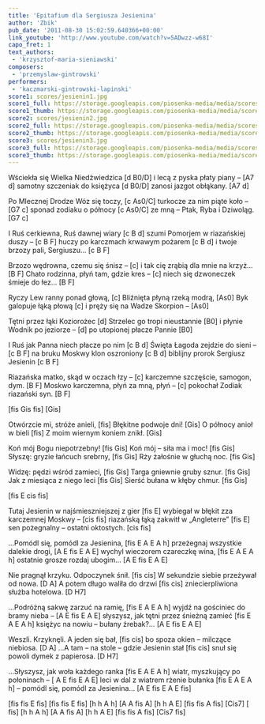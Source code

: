 ```yaml
---
title: 'Epitafium dla Sergiusza Jesienina'
author: 'Zbik'
pub_date: '2011-08-30 15:02:59.640366+00:00'
link_youtube: 'http://www.youtube.com/watch?v=5ADwzz-w68I'
capo_fret: 1
text_authors:
 - 'krzysztof-maria-sieniawski'
composers:
 - 'przemyslaw-gintrowski'
performers:
 - 'kaczmarski-gintrowski-lapinski'
score1: scores/jesienin1.jpg
score1_full: https://storage.googleapis.com/piosenka-media/media/scores/jesienin1.jpg
score1_thumb: https://storage.googleapis.com/piosenka-media/media/scores/jesienin1.jpg.180x0_q85_upscale.jpg
score2: scores/jesienin2.jpg
score2_full: https://storage.googleapis.com/piosenka-media/media/scores/jesienin2.jpg
score2_thumb: https://storage.googleapis.com/piosenka-media/media/scores/jesienin2.jpg.180x0_q85_upscale.jpg
score3: scores/jesienin3.jpg
score3_full: https://storage.googleapis.com/piosenka-media/media/scores/jesienin3.jpg
score3_thumb: https://storage.googleapis.com/piosenka-media/media/scores/jesienin3.jpg.180x0_q85_upscale.jpg
---
```


Wściekła się Wielka Niedźwiedzica [d B0/D]
i lecą z pyska płaty piany – [A7 d]
samotny szczeniak do księżyca [d B0/D]
zanosi jazgot obłąkany. [A7 d]

Po Mlecznej Drodze Wóz się toczy, [c As0/C]
turkocze za nim piąte koło – [G7 c]
sponad zodiaku o północy [c As0/C]
ze mną – Ptak, Ryba i Dziwoląg. [G7 c]

I Ruś cerkiewna, Ruś dawnej wiary [c B d]
szumi Pomorjem w riazańskiej duszy – [c B F]
huczy po karczmach krwawym pożarem [c B d]
i twoje brzozy pali, Sergiuszu… [c B F]

Brzozo wędrowna, czemu się śnisz – [c]
i tak cię zrąbią dla mnie na krzyż… [B F]
Chato rodzinna, płyń tam, gdzie kres – [c]
niech się dzwoneczek śmieje do łez… [B F]

Ryczy Lew ranny ponad głową, [c]
Bliźnięta płyną rzeką modrą, [As0]
Byk galopuje łąką płową [c]
i pręży się na Wadze Skorpion – [As0]

Tętni przez łąki Koziorożec [d]
Strzelec go tropi nieustannie [B0]
i płynie Wodnik po jeziorze – [d]
po utopionej płacze Pannie [B0]

I Ruś jak Panna niech płacze po nim [c B d]
Święta Łagoda zejdzie do sieni – [c B F]
na bruku Moskwy klon oszroniony [c B d]
biblijny prorok Sergiusz Jesienin [c B F]

Riazańska matko, skąd w oczach łzy – [c]
karczemne szczęście, samogon, dym. [B F]
Moskwo karczemna, płyń za mną, płyń – [c]
pokochał Zodiak riazański syn. [B F]

[fis Gis fis]
[Gis]


Otwórzcie mi, stróże anieli, [fis]
Błękitne podwoje dni! [Gis]
O północy anioł w bieli [fis]
Z moim wiernym koniem znikł. [Gis]

Koń mój Bogu niepotrzebny! [fis Gis]
Koń mój – siła ma i moc! [fis Gis]
Słyszę: gryzie łańcuch srebrny, [fis Gis]
Rży żałośnie w głuchą noc. [fis Gis]

Widzę: pędzi wśród zamieci, [fis Gis]
Targa gniewnie gruby sznur. [fis Gis]
Jak z miesiąca z niego leci [fis Gis]
Sierść bułana w kłęby chmur. [fis Gis]

[fis E cis fis]

Tutaj Jesienin w najśmieszniejszej z gier [fis E]
wybiegał w błękit zza karczemnej Moskwy – [cis fis]
riazańską łąką zakwitł w „Angleterre” [fis E]
sen pożegnalny – ostatni oktostych. [cis fis]

…Pomódl się, pomódl za Jesienina, [fis E A E A h]
przeżegnaj wszystkie dalekie drogi, [A E fis E A E]
wychyl wieczorem czareczkę wina, [fis E A E A h]
ostatnie grosze rozdaj ubogim… [A E fis E A E]

Nie pragnął krzyku. Odpoczynek śnił. [fis cis]
W sekundzie siebie przeżywał od nowa. [D A]
A potem długo waliła do drzwi [fis cis]
zniecierpliwiona służba hotelowa. [D H7]

…Podróżną sakwę zarzuć na ramię, [fis E A E A h]
wyjdź na gościniec do bramy nieba – [A E fis E A E]
słyszysz, jak tętni przez śnieżną zamieć [fis E A E A h]
księżyc na nowiu – bułany źrebak?… [A E fis E A E]

Weszli. Krzyknęli. A jeden się bał, [fis cis]
bo spoza okien – milczące niebiosa. [D A]
…A tam – na stole – gdzie Jesienin stał [fis cis]
snuł się powoli dymek z papierosa. [D H7]

…Słyszysz, jak woła każdego ranka [fis E A E A h]
wiatr, myszkujący po połoninach – [ A E fis E A E]
leci w dal z wiatrem rżenie bułanka [fis E A E A h]
– pomódl się, pomódl za Jesienina… [A E fis E A E fis]

[fis fis E fis]
[fis fis E fis]
[h h A h]
[A A fis A]
[h h A E]
[fis fis A fis]
[Cis7]
[ fis]
[h h A h]
[A A fis A]
[h h A E]
[fis fis A fis]
[Cis7 fis]